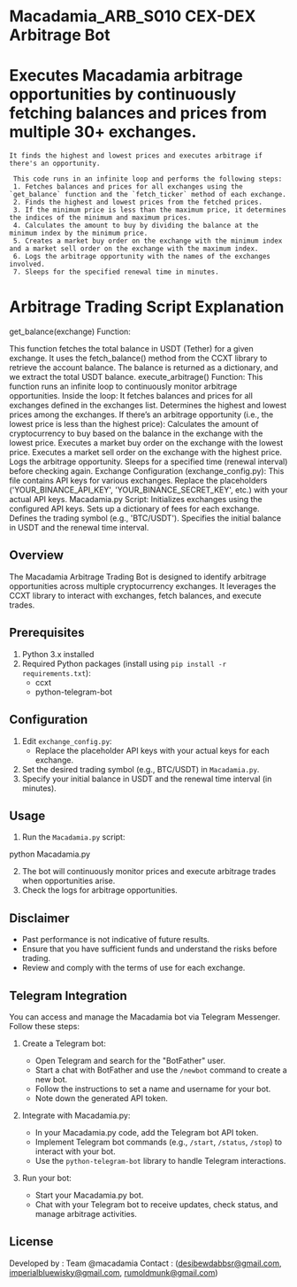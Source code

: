 # Macadamia_ARB_S010 CEX-DEX Arbitrage Bot

  # Executes Macadamia arbitrage opportunities by continuously fetching balances and prices from multiple 30+ exchanges.

    It finds the highest and lowest prices and executes arbitrage if there's an opportunity.
    
     This code runs in an infinite loop and performs the following steps:
     1. Fetches balances and prices for all exchanges using the `get_balance` function and the `fetch_ticker` method of each exchange.
     2. Finds the highest and lowest prices from the fetched prices.
     3. If the minimum price is less than the maximum price, it determines the indices of the minimum and maximum prices.
     4. Calculates the amount to buy by dividing the balance at the minimum index by the minimum price.
     5. Creates a market buy order on the exchange with the minimum index and a market sell order on the exchange with the maximum index.
     6. Logs the arbitrage opportunity with the names of the exchanges involved.
     7. Sleeps for the specified renewal time in minutes.


# Arbitrage Trading Script Explanation

get_balance(exchange) Function:

This function fetches the total balance in USDT (Tether) for a given exchange.
It uses the fetch_balance() method from the CCXT library to retrieve the account balance.
The balance is returned as a dictionary, and we extract the total USDT balance.
execute_arbitrage() Function:
This function runs an infinite loop to continuously monitor arbitrage opportunities.
Inside the loop:
It fetches balances and prices for all exchanges defined in the exchanges list.
Determines the highest and lowest prices among the exchanges.
If there’s an arbitrage opportunity (i.e., the lowest price is less than the highest price):
Calculates the amount of cryptocurrency to buy based on the balance in the exchange with the lowest price.
Executes a market buy order on the exchange with the lowest price.
Executes a market sell order on the exchange with the highest price.
Logs the arbitrage opportunity.
Sleeps for a specified time (renewal interval) before checking again.
Exchange Configuration (exchange_config.py):
This file contains API keys for various exchanges.
Replace the placeholders ('YOUR_BINANCE_API_KEY', 'YOUR_BINANCE_SECRET_KEY', etc.) with your actual API keys.
Macadamia.py Script:
Initializes exchanges using the configured API keys.
Sets up a dictionary of fees for each exchange.
Defines the trading symbol (e.g., 'BTC/USDT').
Specifies the initial balance in USDT and the renewal time interval.


## Overview
The Macadamia Arbitrage Trading Bot is designed to identify arbitrage opportunities across multiple cryptocurrency exchanges. It leverages the CCXT library to interact with exchanges, fetch balances, and execute trades.

## Prerequisites
1. Python 3.x installed
2. Required Python packages (install using `pip install -r requirements.txt`):
   - ccxt
   - python-telegram-bot

## Configuration
1. Edit `exchange_config.py`:
   - Replace the placeholder API keys with your actual keys for each exchange.
2. Set the desired trading symbol (e.g., BTC/USDT) in `Macadamia.py`.
3. Specify your initial balance in USDT and the renewal time interval (in minutes).

## Usage
1. Run the `Macadamia.py` script:

python Macadamia.py

2. The bot will continuously monitor prices and execute arbitrage trades when opportunities arise.
3. Check the logs for arbitrage opportunities.

## Disclaimer
- Past performance is not indicative of future results.
- Ensure that you have sufficient funds and understand the risks before trading.
- Review and comply with the terms of use for each exchange.


## Telegram Integration

You can access and manage the Macadamia bot via Telegram Messenger. Follow these steps:

1. Create a Telegram bot:
   - Open Telegram and search for the "BotFather" user.
   - Start a chat with BotFather and use the `/newbot` command to create a new bot.
   - Follow the instructions to set a name and username for your bot.
   - Note down the generated API token.

2. Integrate with Macadamia.py:
   - In your Macadamia.py code, add the Telegram bot API token.
   - Implement Telegram bot commands (e.g., `/start`, `/status`, `/stop`) to interact with your bot.
   - Use the `python-telegram-bot` library to handle Telegram interactions.

3. Run your bot:
   - Start your Macadamia.py bot.
   - Chat with your Telegram bot to receive updates, check status, and manage arbitrage activities.

## License
Developed by : Team @macadamia 
Contact : (desibewdabbsr@gmail.com, 
imperialbluewisky@gmail.com, 
rumoldmunk@gmail.com)